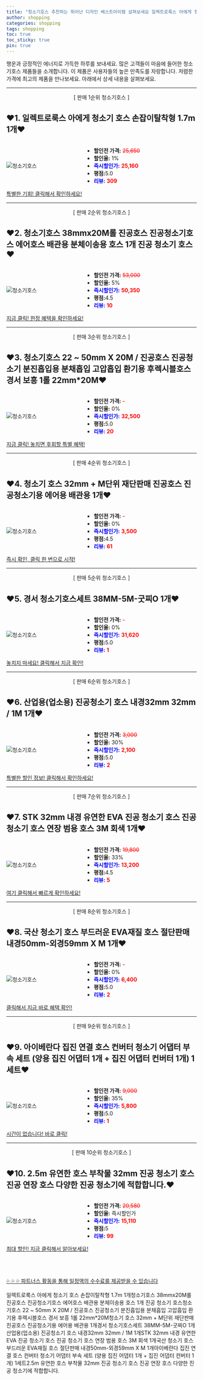 ```yaml
---
title: "청소기호스 추천하는 뛰어난 디자인 베스트아이템 살펴보세요 일렉트로룩스 아에게 청소기 호스 손잡이탈착형"
author: shopping
categories: shopping
tags: shopping
toc: true
toc_sticky: true
pin: true
---
```

행운과 긍정적인 에너지로 가득한 하루를 보내세요. 많은 고객들이 마음에 들어한 청소기호스 제품들을 소개합니다. 이 제품은 사용자들의 높은 만족도를 자랑합니다. 저렴한 가격에 최고의 제품을 만나보세요. 아래에서 상세 내용을 살펴보세요.

---
<p class="toplist" style="margin: 0 auto; display: block; width: fit-content;">[ 판매 1순위 청소기호스 ]</p>

<h2><strong>❤️1. 일렉트로룩스 아에게 청소기 호스 손잡이탈착형 1.7m 1개❤️</strong></h2>

<div style="display: flex; align-items: center;">
    <div style="flex: 0.4;">
        <img src="https://thumbnail8.coupangcdn.com/thumbnails/remote/230x230ex/image/retail/images/2020/05/20/15/8/a36330ed-200a-4ce5-8f26-6c71d37c41df.jpg" alt="청소기호스" style="max-width: 100%;">
    </div>
    <div style="flex: 0.6; margin-left: 10px;">
        <ul>
            <li><strong>할인전 가격:</strong> <del style="color: red;">25,650</del></li>
            <li><strong>할인율:</strong> 1%</li>
            <li><span style='color:blue'><strong>즉시할인가:</strong></span> <span style='color:red'><strong>25,160</strong></span></li>
            <li><strong>평점:</strong>5.0</li>
            <li><span style='color:blue'><strong>리뷰:</strong></span> <span style='color:red'><strong>309</strong></span></li>
        </ul>
    </div>
</div>
<div class="center">
    <a href="https://William4Davisa.github.io?lptag=AF9450613&subid=githubio&pageKey=6010478&traceid=V0-153&itemId=26957044&vendorItemId=70731212913" class="myButton">
        특별한 기회! 클릭해서 확인하세요!
    </a>
</div>


---
<p class="toplist" style="margin: 0 auto; display: block; width: fit-content;">[ 판매 2순위 청소기호스 ]</p>

<h2><strong>❤️2. 청소기호스 38mmx20M롤 진공호스 진공청소기호스 에어호스 배관용 분체이송용 호스 1개 진공 청소기 호스❤️</strong></h2>

<div style="display: flex; align-items: center;">
    <div style="flex: 0.4;">
        <img src="https://thumbnail9.coupangcdn.com/thumbnails/remote/230x230ex/image/vendor_inventory/2887/922eae05f0eeba047b594031a0e273bc167b18581383d2c6252646f04729.jpeg" alt="청소기호스" style="max-width: 100%;">
    </div>
    <div style="flex: 0.6; margin-left: 10px;">
        <ul>
            <li><strong>할인전 가격:</strong> <del style="color: red;">53,000</del></li>
            <li><strong>할인율:</strong> 5%</li>
            <li><span style='color:blue'><strong>즉시할인가:</strong></span> <span style='color:red'><strong>50,350</strong></span></li>
            <li><strong>평점:</strong>4.5</li>
            <li><span style='color:blue'><strong>리뷰:</strong></span> <span style='color:red'><strong>10</strong></span></li>
        </ul>
    </div>
</div>
<div class="center">
    <a href="https://William4Davisa.github.io?lptag=AF9450613&subid=githubio&pageKey=4603278915&traceid=V0-153&itemId=5680901645&vendorItemId=72979792655" class="myButton">
        지금 클릭! 한정 혜택을 확인하세요!
    </a>
</div>


---
<p class="toplist" style="margin: 0 auto; display: block; width: fit-content;">[ 판매 3순위 청소기호스 ]</p>

<h2><strong>❤️3. 청소기호스 22 ~ 50mm X 20M / 진공호스 진공청소기 분진흡입용 분채흡입 고압흡입 환기용 후렉시블호스 경서 보흥 1롤 22mm*20M❤️</strong></h2>

<div style="display: flex; align-items: center;">
    <div style="flex: 0.4;">
        <img src="https://thumbnail7.coupangcdn.com/thumbnails/remote/230x230ex/image/vendor_inventory/f2ae/337dd038be12a5fae8910ce64dd82d0206acabba4004b943c1f866773ed6.jpg" alt="청소기호스" style="max-width: 100%;">
    </div>
    <div style="flex: 0.6; margin-left: 10px;">
        <ul>
            <li><strong>할인전 가격:</strong> <del style="color: red;">-</del></li>
            <li><strong>할인율:</strong> 0%</li>
            <li><span style='color:blue'><strong>즉시할인가:</strong></span> <span style='color:red'><strong>32,500</strong></span></li>
            <li><strong>평점:</strong>5.0</li>
            <li><span style='color:blue'><strong>리뷰:</strong></span> <span style='color:red'><strong>20</strong></span></li>
        </ul>
    </div>
</div>
<div class="center">
    <a href="https://William4Davisa.github.io?lptag=AF9450613&subid=githubio&pageKey=7043688622&traceid=V0-153&itemId=17426968350&vendorItemId=74996310711" class="myButton">
        지금 클릭! 놓치면 후회할 특별 혜택!
    </a>
</div>


---
<p class="toplist" style="margin: 0 auto; display: block; width: fit-content;">[ 판매 4순위 청소기호스 ]</p>

<h2><strong>❤️4. 청소기 호스 32mm + M단위 재단판매 진공호스 진공청소기용 에어용 배관용 1개❤️</strong></h2>

<div style="display: flex; align-items: center;">
    <div style="flex: 0.4;">
        <img src="https://thumbnail6.coupangcdn.com/thumbnails/remote/230x230ex/image/vendor_inventory/54e9/4eac014b8b3baa3a0faaab4659b32cf433a250b6b48202d652ae98a6a56c.jpeg" alt="청소기호스" style="max-width: 100%;">
    </div>
    <div style="flex: 0.6; margin-left: 10px;">
        <ul>
            <li><strong>할인전 가격:</strong> <del style="color: red;">-</del></li>
            <li><strong>할인율:</strong> 0%</li>
            <li><span style='color:blue'><strong>즉시할인가:</strong></span> <span style='color:red'><strong>3,500</strong></span></li>
            <li><strong>평점:</strong>4.5</li>
            <li><span style='color:blue'><strong>리뷰:</strong></span> <span style='color:red'><strong>61</strong></span></li>
        </ul>
    </div>
</div>
<div class="center">
    <a href="https://William4Davisa.github.io?lptag=AF9450613&subid=githubio&pageKey=4581882578&traceid=V0-153&itemId=5616860443&vendorItemId=72916047236" class="myButton">
        즉시 확인, 클릭 한 번으로 시작!
    </a>
</div>


---
<p class="toplist" style="margin: 0 auto; display: block; width: fit-content;">[ 판매 5순위 청소기호스 ]</p>

<h2><strong>❤️5. 경서 청소기호스세트 38MM-5M-굿찌O 1개❤️</strong></h2>

<div style="display: flex; align-items: center;">
    <div style="flex: 0.4;">
        <img src="https://thumbnail7.coupangcdn.com/thumbnails/remote/230x230ex/image/vendor_inventory/8bfa/fa4dbf1d24320ac4381f4a1336c929b999232d7b0b34c2c7ea41ad067af1.JPG" alt="청소기호스" style="max-width: 100%;">
    </div>
    <div style="flex: 0.6; margin-left: 10px;">
        <ul>
            <li><strong>할인전 가격:</strong> <del style="color: red;">-</del></li>
            <li><strong>할인율:</strong> 0%</li>
            <li><span style='color:blue'><strong>즉시할인가:</strong></span> <span style='color:red'><strong>31,620</strong></span></li>
            <li><strong>평점:</strong>5.0</li>
            <li><span style='color:blue'><strong>리뷰:</strong></span> <span style='color:red'><strong>1</strong></span></li>
        </ul>
    </div>
</div>
<div class="center">
    <a href="https://William4Davisa.github.io?lptag=AF9450613&subid=githubio&pageKey=7177900111&traceid=V0-153&itemId=18097617908&vendorItemId=85801180513" class="myButton">
        놓치지 마세요! 클릭해서 지금 확인!
    </a>
</div>


---
<p class="toplist" style="margin: 0 auto; display: block; width: fit-content;">[ 판매 6순위 청소기호스 ]</p>

<h2><strong>❤️6. 산업용(업소용) 진공청소기 호스 내경32mm 32mm / 1M 1개❤️</strong></h2>

<div style="display: flex; align-items: center;">
    <div style="flex: 0.4;">
        <img src="https://thumbnail10.coupangcdn.com/thumbnails/remote/230x230ex/image/vendor_inventory/f78e/82124028e37d095f7c6b44e2c197ae48baa32716da44c6dd7d76b7a2ab86.jpg" alt="청소기호스" style="max-width: 100%;">
    </div>
    <div style="flex: 0.6; margin-left: 10px;">
        <ul>
            <li><strong>할인전 가격:</strong> <del style="color: red;">3,000</del></li>
            <li><strong>할인율:</strong> 30%</li>
            <li><span style='color:blue'><strong>즉시할인가:</strong></span> <span style='color:red'><strong>2,100</strong></span></li>
            <li><strong>평점:</strong>5.0</li>
            <li><span style='color:blue'><strong>리뷰:</strong></span> <span style='color:red'><strong>2</strong></span></li>
        </ul>
    </div>
</div>
<div class="center">
    <a href="https://William4Davisa.github.io?lptag=AF9450613&subid=githubio&pageKey=6472105435&traceid=V0-153&itemId=14131517280&vendorItemId=81378294574" class="myButton">
        특별한 할인 정보! 클릭해서 확인하세요!
    </a>
</div>


---
<p class="toplist" style="margin: 0 auto; display: block; width: fit-content;">[ 판매 7순위 청소기호스 ]</p>

<h2><strong>❤️7. STK 32mm 내경 유연한 EVA 진공 청소기 호스 진공 청소기 호스 연장 범용 호스 3M 회색 1개❤️</strong></h2>

<div style="display: flex; align-items: center;">
    <div style="flex: 0.4;">
        <img src="https://thumbnail6.coupangcdn.com/thumbnails/remote/230x230ex/image/vendor_inventory/8303/c97140dd87fd7d6202d2bb2ba6038ae0b9353b6f836ad3da92da4543eddb.jpg" alt="청소기호스" style="max-width: 100%;">
    </div>
    <div style="flex: 0.6; margin-left: 10px;">
        <ul>
            <li><strong>할인전 가격:</strong> <del style="color: red;">19,800</del></li>
            <li><strong>할인율:</strong> 33%</li>
            <li><span style='color:blue'><strong>즉시할인가:</strong></span> <span style='color:red'><strong>13,200</strong></span></li>
            <li><strong>평점:</strong>4.5</li>
            <li><span style='color:blue'><strong>리뷰:</strong></span> <span style='color:red'><strong>5</strong></span></li>
        </ul>
    </div>
</div>
<div class="center">
    <a href="https://William4Davisa.github.io?lptag=AF9450613&subid=githubio&pageKey=4557276229&traceid=V0-153&itemId=5543756759&vendorItemId=72843174883" class="myButton">
        여기 클릭해서 빠르게 확인하세요!
    </a>
</div>


---
<p class="toplist" style="margin: 0 auto; display: block; width: fit-content;">[ 판매 8순위 청소기호스 ]</p>

<h2><strong>❤️8. 국산 청소기 호스 부드러운 EVA재질 호스 절단판매 내경50mm-외경59mm X M 1개❤️</strong></h2>

<div style="display: flex; align-items: center;">
    <div style="flex: 0.4;">
        <img src="https://thumbnail7.coupangcdn.com/thumbnails/remote/230x230ex/image/vendor_inventory/f7ff/7b88a5347923212c5a828791f6b4a74680aa05ffaf277a993a2741a4a38f.png" alt="청소기호스" style="max-width: 100%;">
    </div>
    <div style="flex: 0.6; margin-left: 10px;">
        <ul>
            <li><strong>할인전 가격:</strong> <del style="color: red;">-</del></li>
            <li><strong>할인율:</strong> 0%</li>
            <li><span style='color:blue'><strong>즉시할인가:</strong></span> <span style='color:red'><strong>6,400</strong></span></li>
            <li><strong>평점:</strong>5.0</li>
            <li><span style='color:blue'><strong>리뷰:</strong></span> <span style='color:red'><strong>2</strong></span></li>
        </ul>
    </div>
</div>
<div class="center">
    <a href="https://William4Davisa.github.io?lptag=AF9450613&subid=githubio&pageKey=7555838181&traceid=V0-153&itemId=19895174484&vendorItemId=86995372398" class="myButton">
        클릭해서 지금 바로 혜택 확인!
    </a>
</div>


---
<p class="toplist" style="margin: 0 auto; display: block; width: fit-content;">[ 판매 9순위 청소기호스 ]</p>

<h2><strong>❤️9. 아이베란다 집진 연결 호스 컨버터 청소기 어댑터 부속 세트 (양용 집진 어댑터 1개 + 집진 어댑터 컨버터 1개) 1세트❤️</strong></h2>

<div style="display: flex; align-items: center;">
    <div style="flex: 0.4;">
        <img src="https://thumbnail6.coupangcdn.com/thumbnails/remote/230x230ex/image/vendor_inventory/83c2/eb44039a4ab96c20bee8d61a57ac12d107d41733ca7af7ba1073fc851ffb.jpg" alt="청소기호스" style="max-width: 100%;">
    </div>
    <div style="flex: 0.6; margin-left: 10px;">
        <ul>
            <li><strong>할인전 가격:</strong> <del style="color: red;">9,000</del></li>
            <li><strong>할인율:</strong> 35%</li>
            <li><span style='color:blue'><strong>즉시할인가:</strong></span> <span style='color:red'><strong>5,800</strong></span></li>
            <li><strong>평점:</strong>5.0</li>
            <li><span style='color:blue'><strong>리뷰:</strong></span> <span style='color:red'><strong>1</strong></span></li>
        </ul>
    </div>
</div>
<div class="center">
    <a href="https://William4Davisa.github.io?lptag=AF9450613&subid=githubio&pageKey=8133177059&traceid=V0-153&itemId=23099746556&vendorItemId=90133094961" class="myButton">
        시간이 없습니다! 바로 클릭!
    </a>
</div>


---
<p class="toplist" style="margin: 0 auto; display: block; width: fit-content;">[ 판매 10순위 청소기호스 ]</p>

<h2><strong>❤️10. 2.5m 유연한 호스 부착물 32mm 진공 청소기 호스 진공 연장 호스 다양한 진공 청소기에 적합합니다.❤️</strong></h2>

<div style="display: flex; align-items: center;">
    <div style="flex: 0.4;">
        <img src="https://thumbnail9.coupangcdn.com/thumbnails/remote/230x230ex/image/vendor_inventory/cab2/50f8dce5f1b3baffbad188734f544bba7eabec0e37f9ab3134983e1ca06d.jpg" alt="청소기호스" style="max-width: 100%;">
    </div>
    <div style="flex: 0.6; margin-left: 10px;">
        <ul>
            <li><strong>할인전 가격:</strong> <del style="color: red;">20,580</del></li>
            <li><strong>할인율:</strong> 즉시할인가</li>
            <li><span style='color:blue'><strong>즉시할인가:</strong></span> <span style='color:red'><strong>15,110</strong></span></li>
            <li><strong>평점:</strong>5</li>
            <li><span style='color:blue'><strong>리뷰:</strong></span> <span style='color:red'><strong>99</strong></span></li>
        </ul>
    </div>
</div>
<div class="center">
    <a href="https://William4Davisa.github.io?lptag=AF9450613&subid=githubio&pageKey=8218271674&traceid=V0-153&itemId=23612284972&vendorItemId=90637921502" class="myButton">
        최대 할인! 지금 클릭해서 알아보세요!
    </a>
</div>

<br><br><br>[💦 💦 💦 파트너스 활동을 통해 일정액의 수수료를 제공받을 수 있습니다](https://link.coupang.com/a/bcpT2c)<br><br>일렉트로룩스 아에게 청소기 호스 손잡이탈착형 1.7m 1개청소기호스 38mmx20M롤 진공호스 진공청소기호스 에어호스 배관용 분체이송용 호스 1개 진공 청소기 호스청소기호스 22 ~ 50mm X 20M / 진공호스 진공청소기 분진흡입용 분채흡입 고압흡입 환기용 후렉시블호스 경서 보흥 1롤 22mm*20M청소기 호스 32mm + M단위 재단판매 진공호스 진공청소기용 에어용 배관용 1개경서 청소기호스세트 38MM-5M-굿찌O 1개산업용(업소용) 진공청소기 호스 내경32mm 32mm / 1M 1개STK 32mm 내경 유연한 EVA 진공 청소기 호스 진공 청소기 호스 연장 범용 호스 3M 회색 1개국산 청소기 호스 부드러운 EVA재질 호스 절단판매 내경50mm-외경59mm X M 1개아이베란다 집진 연결 호스 컨버터 청소기 어댑터 부속 세트 (양용 집진 어댑터 1개 + 집진 어댑터 컨버터 1개) 1세트2.5m 유연한 호스 부착물 32mm 진공 청소기 호스 진공 연장 호스 다양한 진공 청소기에 적합합니다.